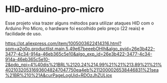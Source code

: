 # HID-arduino-pro-micro

Esse projeto visa trazer alguns métodos para utilizar ataques HID com o Arduino Pro Micro, o hardware foi escolhido pelo preço (22 reais) e facilidade de uso.

https://pt.aliexpress.com/item/1005003622414316.html?spm=a2g0o.productlist.main.5.49e67beeebOHlh&algo_pvid=26e3b422-3477-4c34-914a-46eb365c5e10&algo_exp_id=26e3b422-3477-4c34-914a-46eb365c5e10-2&pdp_npi=4%40dis%21BRL%2120.24%214.99%21%21%213.89%21%21%402103205316936048247047750ea4eb%2112000026538446831%21sea%21BR%210%21A&curPageLogUid=RDOzJhZULjox

